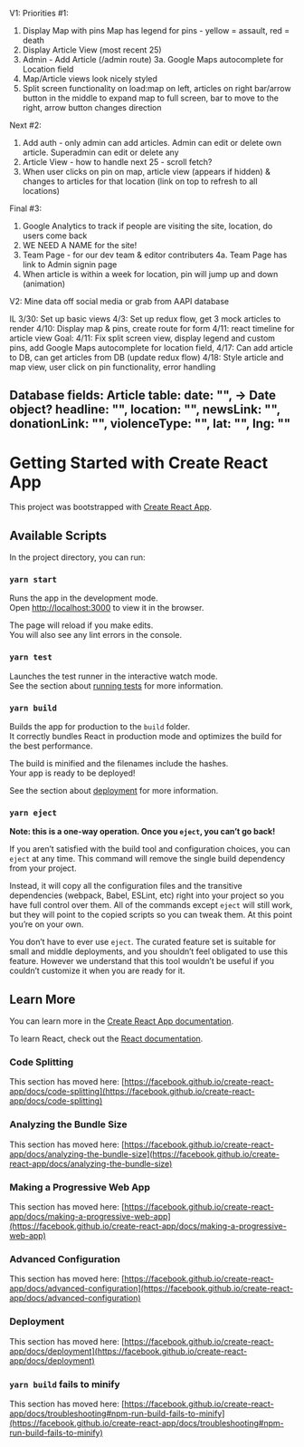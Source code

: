 V1:
Priorities #1:
1. Display Map with pins
  Map has legend for pins - yellow = assault, red = death
2. Display Article View (most recent 25)
3. Admin - Add Article (/admin route)
  3a. Google Maps autocomplete for Location field
4. Map/Article views look nicely styled
5. Split screen functionality
  on load:map on left, articles on right
  bar/arrow button in the middle to expand map to full screen, bar to move to the right, arrow button changes direction   

Next #2:  
1. Add auth - only admin can add articles. Admin can edit or delete own article. Superadmin can edit or delete any
2. Article View - how to handle next 25 - scroll fetch?
3. When user clicks on pin on map, article view (appears if hidden) & changes to articles for that location (link on top to refresh to all locations)

Final #3:
1. Google Analytics to track if people are visiting the site, location, do users come back
2. WE NEED A NAME for the site!
3. Team Page - for our dev team & editor contributers
  4a. Team Page has link to Admin signin page
4. When article is within a week for location, pin will jump up and down (animation)


V2: Mine data off social media or grab from AAPI database


IL 3/30: Set up basic views
4/3: Set up redux flow, get 3 mock articles to render
4/10: Display map & pins, create route for form
4/11: react timeline for article view
Goal:
4/11: Fix split screen view, display legend and custom pins, add Google Maps autocomplete for location field,
4/17: Can add article to DB, can get articles from DB (update redux flow)
4/18: Style article and map view, user click on pin functionality, error handling 


Database fields:
Article table:
date: "", -> Date object?
headline: "",
location: "",
newsLink: "",
donationLink: "",
violenceType: "",
lat: "",
lng: ""
------------------------------------------------------------------------------------------------------------




# Getting Started with Create React App

This project was bootstrapped with [Create React App](https://github.com/facebook/create-react-app).

## Available Scripts

In the project directory, you can run:

### `yarn start`

Runs the app in the development mode.\
Open [http://localhost:3000](http://localhost:3000) to view it in the browser.

The page will reload if you make edits.\
You will also see any lint errors in the console.

### `yarn test`

Launches the test runner in the interactive watch mode.\
See the section about [running tests](https://facebook.github.io/create-react-app/docs/running-tests) for more information.

### `yarn build`

Builds the app for production to the `build` folder.\
It correctly bundles React in production mode and optimizes the build for the best performance.

The build is minified and the filenames include the hashes.\
Your app is ready to be deployed!

See the section about [deployment](https://facebook.github.io/create-react-app/docs/deployment) for more information.

### `yarn eject`

**Note: this is a one-way operation. Once you `eject`, you can’t go back!**

If you aren’t satisfied with the build tool and configuration choices, you can `eject` at any time. This command will remove the single build dependency from your project.

Instead, it will copy all the configuration files and the transitive dependencies (webpack, Babel, ESLint, etc) right into your project so you have full control over them. All of the commands except `eject` will still work, but they will point to the copied scripts so you can tweak them. At this point you’re on your own.

You don’t have to ever use `eject`. The curated feature set is suitable for small and middle deployments, and you shouldn’t feel obligated to use this feature. However we understand that this tool wouldn’t be useful if you couldn’t customize it when you are ready for it.

## Learn More

You can learn more in the [Create React App documentation](https://facebook.github.io/create-react-app/docs/getting-started).

To learn React, check out the [React documentation](https://reactjs.org/).

### Code Splitting

This section has moved here: [https://facebook.github.io/create-react-app/docs/code-splitting](https://facebook.github.io/create-react-app/docs/code-splitting)

### Analyzing the Bundle Size

This section has moved here: [https://facebook.github.io/create-react-app/docs/analyzing-the-bundle-size](https://facebook.github.io/create-react-app/docs/analyzing-the-bundle-size)

### Making a Progressive Web App

This section has moved here: [https://facebook.github.io/create-react-app/docs/making-a-progressive-web-app](https://facebook.github.io/create-react-app/docs/making-a-progressive-web-app)

### Advanced Configuration

This section has moved here: [https://facebook.github.io/create-react-app/docs/advanced-configuration](https://facebook.github.io/create-react-app/docs/advanced-configuration)

### Deployment

This section has moved here: [https://facebook.github.io/create-react-app/docs/deployment](https://facebook.github.io/create-react-app/docs/deployment)

### `yarn build` fails to minify

This section has moved here: [https://facebook.github.io/create-react-app/docs/troubleshooting#npm-run-build-fails-to-minify](https://facebook.github.io/create-react-app/docs/troubleshooting#npm-run-build-fails-to-minify)
